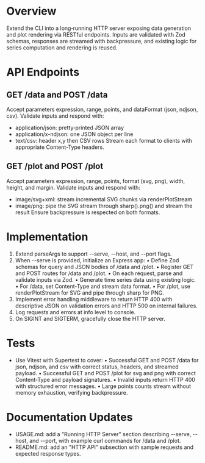# Overview
Extend the CLI into a long‐running HTTP server exposing data generation and plot rendering via RESTful endpoints. Inputs are validated with Zod schemas, responses are streamed with backpressure, and existing logic for series computation and rendering is reused.

# API Endpoints

## GET /data and POST /data
Accept parameters expression, range, points, and dataFormat (json, ndjson, csv). Validate inputs and respond with:
- application/json: pretty‐printed JSON array
- application/x-ndjson: one JSON object per line
- text/csv: header x,y then CSV rows
Stream each format to clients with appropriate Content-Type headers.

## GET /plot and POST /plot
Accept parameters expression, range, points, format (svg, png), width, height, and margin. Validate inputs and respond with:
- image/svg+xml: stream incremental SVG chunks via renderPlotStream
- image/png: pipe the SVG stream through sharp().png() and stream the result
Ensure backpressure is respected on both formats.

# Implementation

1. Extend parseArgs to support --serve, --host, and --port flags.
2. When --serve is provided, initialize an Express app:
   • Define Zod schemas for query and JSON bodies of /data and /plot.
   • Register GET and POST routes for /data and /plot.
   • On each request, parse and validate inputs via Zod.
   • Generate time series data using existing logic.
   • For /data, set Content-Type and stream data format.
   • For /plot, use renderPlotStream for SVG and pipe through sharp for PNG.
3. Implement error handling middleware to return HTTP 400 with descriptive JSON on validation errors and HTTP 500 on internal failures.
4. Log requests and errors at info level to console.
5. On SIGINT and SIGTERM, gracefully close the HTTP server.

# Tests

- Use Vitest with Supertest to cover:
  • Successful GET and POST /data for json, ndjson, and csv with correct status, headers, and streamed payload.
  • Successful GET and POST /plot for svg and png with correct Content-Type and payload signatures.
  • Invalid inputs return HTTP 400 with structured error messages.
  • Large points counts stream without memory exhaustion, verifying backpressure.

# Documentation Updates

- USAGE.md: add a "Running HTTP Server" section describing --serve, --host, and --port, with example curl commands for /data and /plot.
- README.md: add an "HTTP API" subsection with sample requests and expected response types.